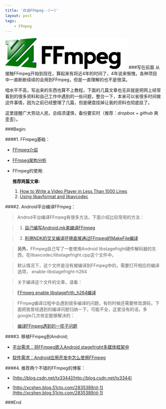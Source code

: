 ```yaml
---
title: '白话FFmpeg--(一)'
layout: post
tags:
    - FFmpeg
---
```


![ffmpeg-logo](/media/files/2013/08/29/ffmpeg-logo.png)
###写在前面
从接触FFmpeg开始到现在，算起来有将近4年的时间了，4年说来惭愧，各种项目中一直断断续续的会用到FFmpeg，但是一直理解的也不是很深。

咱水平不高，写出来的东西也算不上教程，下面的几篇文章也无非就是把网上经常看到的很多资料和自己工作中遇到的一些问题，整合一下，本来可以省很多时间做这件事情，因为之前已经整理了几篇，但是硬盘挂掉让我的资料也彻底挂了。

这里提醒广大劳动人民，总结须谨慎，备份要实时（推荐：*dropbox + github* 爽歪歪）。

###Begin:

####1. FFmpeg基础：

* [FFmpeg介绍](http://amapig.github.io/2013/08/25/FFmpeg-basic-knowledge.html)
* [FFmpeg架构分析](/_posts/)
* FFmpeg的使用:

	**推荐两篇文章:**
	
	1. [How to Write a Video Player in Less Than 1000 Lines](http://dranger.com/ffmpeg/)
	2. [Using libavformat and libavcodec](http://www.inb.uni-luebeck.de/~boehme/using_libavcodec.html)
	

####2. Android平台编译FFmpeg：

>Androd平台编译FFmpeg有很多方法，下面介绍比较常用的方法：

>1. [自己编写Android.mk来编译FFmpeg](/_posts/)

>2. [利用NDK的交叉编译环境直接通过FFmpeg的MakeFile编译](/_posts/)

>**另外**，FFmpeg自己写了一套使用Android libstagefright硬件解码器的东西，在libavcodec/libstagefright.cpp这个文件中。

> 默认情况下，这个文件是没有被编译到FFmpeg中的，需要打开相应的编译选项，
enable-libstagefright-h264

> 关于编译这个文件的文章，请看：

> [FFmpeg enable libstagefrith_h264编译](/_posts/)

> FFmpeg编译过程中会遇到很多编译的问题，有的时候还需要修改源码，下面把我曾经遇到的编译问题归纳一下，可能不全，这里没有的话，多google几次肯定能够解决的：

> [编译FFmpeg遇到的一揽子问题](/_posts/)

####3. 移植FFmpeg到Android;

* [平台需求：将FFmpeg嵌入Android stagefright多媒体框架中](/_posts/)

* [软件需求：Android应用开发中怎么使用FFmpeg](/_posts/)

####4. 推荐两个不错的FFmpeg的博客：

* [http://blog.csdn.net/tx3344](http://blog.csdn.net/tx3344)

* [http://xcshen.blog.51cto.com/2835389/d-1](http://xcshen.blog.51cto.com/2835389/d-1)

###End








